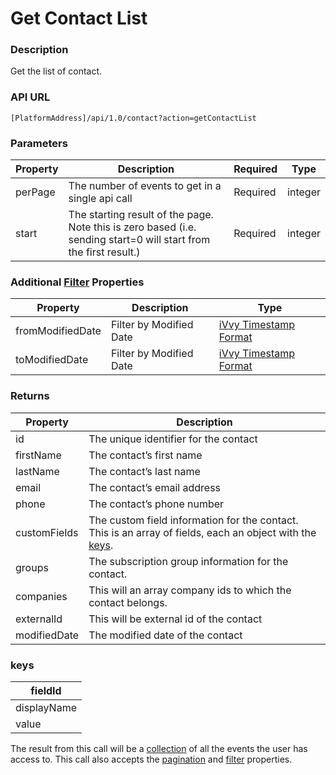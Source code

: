 # Get Contact List

### Description

Get the list of contact.

### API URL

`[PlatformAddress]/api/1.0/contact?action=getContactList`

### Parameters

| Property | Description | Required | Type |
| --- | --- | --- | --- |
| perPage | The number of events to get in a single api call | Required | integer |
| start | The starting result of the page. Note this is zero based \(i.e. sending start=0 will start from the first result.\) | Required | integer |

### Additional [Filter](../interpreting-the-response/filtering.md) Properties

| Property | Description | Type |
| --- | --- | --- |
| fromModifiedDate | Filter by Modified Date | [iVvy Timestamp Format](../development-reference/timestamp-format.md) |
| toModifiedDate | Filter by Modified Date | [iVvy Timestamp Format](../development-reference/timestamp-format.md) |

### Returns

| Property | Description |
| --- | --- |
| id | The unique identifier for the contact |
| firstName | The contact’s first name |
| lastName | The contact’s last name |
| email | The contact’s email address |
| phone | The contact’s phone number |
| customFields | The custom field information for the contact. This is an array of fields, each an object with the [keys](get-contact-list.md#keys). |
| groups | The subscription group information for the contact. |
| companies | This will an array company ids to which the contact belongs. |
| externalId | This will be external id of the contact |
| modifiedDate | The modified date of the contact |

### keys

| fieldId |
| --- |
| displayName |
| value |

The result from this call will be a [collection](../interpreting-the-response/collections.md) of all the events the user has access to. This call also accepts the [pagination](../interpreting-the-response/pagination.md) and [filter](../interpreting-the-response/filtering.md) properties.


